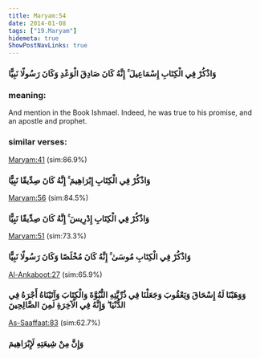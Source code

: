 ```yaml
---
title: Maryam:54
date: 2014-01-08
tags: ["19.Maryam"]
hidemeta: true 
ShowPostNavLinks: true 
---
```

### وَاذْكُرْ فِي الْكِتَابِ إِسْمَاعِيلَ ۚ إِنَّهُ كَانَ صَادِقَ الْوَعْدِ وَكَانَ رَسُولًا نَبِيًّا
### meaning: 
And mention in the Book Ishmael. Indeed, he was true to his promise, and an apostle and prophet.
### similar verses: 

[Maryam:41](/19/41) (sim:86.9%)

### وَاذْكُرْ فِي الْكِتَابِ إِبْرَاهِيمَ ۚ إِنَّهُ كَانَ صِدِّيقًا نَبِيًّا

[Maryam:56](/19/56) (sim:84.5%)

### وَاذْكُرْ فِي الْكِتَابِ إِدْرِيسَ ۚ إِنَّهُ كَانَ صِدِّيقًا نَبِيًّا

[Maryam:51](/19/51) (sim:73.3%)

### وَاذْكُرْ فِي الْكِتَابِ مُوسَىٰ ۚ إِنَّهُ كَانَ مُخْلَصًا وَكَانَ رَسُولًا نَبِيًّا

[Al-Ankaboot:27](/29/27) (sim:65.9%)

### وَوَهَبْنَا لَهُ إِسْحَاقَ وَيَعْقُوبَ وَجَعَلْنَا فِي ذُرِّيَّتِهِ النُّبُوَّةَ وَالْكِتَابَ وَآتَيْنَاهُ أَجْرَهُ فِي الدُّنْيَا ۖ وَإِنَّهُ فِي الْآخِرَةِ لَمِنَ الصَّالِحِينَ

[As-Saaffaat:83](/37/83) (sim:62.7%)

### وَإِنَّ مِنْ شِيعَتِهِ لَإِبْرَاهِيمَ

